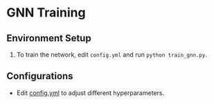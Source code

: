 # GNN Training

## Environment Setup
1. To train the network, edit ```config.yml``` and run ```python train_gnn.py```.

## Configurations
- Edit [config.yml](config.yml) to adjust different hyperparameters. 
